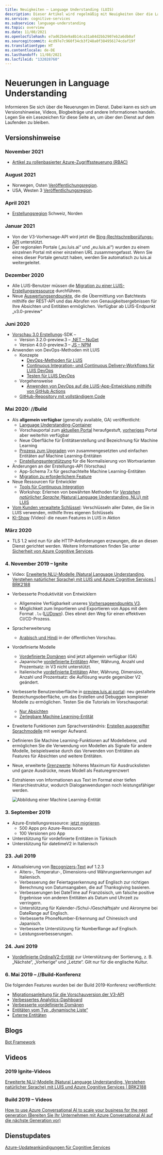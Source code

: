 ```yaml
---
title: Neuigkeiten – Language Understanding (LUIS)
description: Dieser Artikel wird regelmäßig mit Neuigkeiten über die Language Understanding-API von Azure Cognitive Services aktualisiert.
ms.service: cognitive-services
ms.subservice: language-understanding
ms.topic: overview
ms.date: 11/08/2021
ms.openlocfilehash: e7ad62bde9a8b14ca31a84d2bb2907eb2a6db0af
ms.sourcegitcommit: 4cd97e7c960f34cb3f248a0f384956174cdaf19f
ms.translationtype: HT
ms.contentlocale: de-DE
ms.lasthandoff: 11/08/2021
ms.locfileid: "132028760"
---
```

# <a name="whats-new-in-language-understanding"></a>Neuerungen in Language Understanding

Informieren Sie sich über die Neuerungen im Dienst. Dabei kann es sich um Versionshinweise, Videos, Blogbeiträge und andere Informationen handeln. Legen Sie ein Lesezeichen für diese Seite an, um über den Dienst auf dem Laufenden zu bleiben.

## <a name="release-notes"></a>Versionshinweise

### <a name="november-2021"></a>November 2021
* [Artikel zu rollenbasierter Azure-Zugriffssteuerung (RBAC)](role-based-access-control.md)

### <a name="august-2021"></a>August 2021
* Norwegen, Osten [Veröffentlichungsregion](luis-reference-regions.md#publishing-to-europe).
* USA, Westen 3 [Veröffentlichungsregion](luis-reference-regions.md#other-publishing-regions).

### <a name="april-2021"></a>April 2021

* [Erstellungsregion](luis-reference-regions.md#publishing-to-europe) Schweiz, Norden

### <a name="january-2021"></a>Januar 2021

* Von der V3-Vorhersage-API wird jetzt die [Bing-Rechtschreibprüfungs-API](luis-tutorial-bing-spellcheck.md) unterstützt.
* Der regionalen Portale („au.luis.ai“ und „eu.luis.ai“) wurden zu einem einzelnen Portal mit einer einzelnen URL zusammengefasst. Wenn Sie eines dieser Portale genutzt haben, werden Sie automatisch zu luis.ai weitergeleitet.

### <a name="december-2020"></a>Dezember 2020

* Alle LUIS-Benutzer müssen die [Migration zu einer LUIS-Erstellungsressource](luis-migration-authoring.md) durchführen.
* Neue [Auswertungsendpunkte](luis-how-to-batch-test.md#batch-testing-using-the-rest-api), die die Übermittlung von Batchtests mithilfe der REST-API und das Abrufen von Genauigkeitsergebnissen für Ihre Absichten und Entitäten ermöglichen. Verfügbar ab LUIS-Endpunkt „v3.0-preview“

### <a name="june-2020"></a>Juni 2020

* [Vorschau 3.0 Erstellungs](luis-migration-authoring-entities.md)-SDK –
    * Version 3.2.0-preview.3 – [.NET – NuGet](https://www.nuget.org/packages/Microsoft.Azure.CognitiveServices.Language.LUIS.Authoring/)
    * Version 4.0.0-preview.3 – [JS – NPM](https://www.npmjs.com/package/@azure/cognitiveservices-luis-authoring)
* Anwenden von DevOps-Methoden mit LUIS
    * Konzepte
        * [DevOps-Methoden für LUIS](luis-concept-devops-sourcecontrol.md)
        * [Continuous Integration- und Continuous Delivery-Workflows für LUIS DevOps](luis-concept-devops-automation.md)
        * [Testen für LUIS DevOps](luis-concept-devops-testing.md)
    * Vorgehensweise
        * [Anwenden von DevOps auf die LUIS-App-Entwicklung mithilfe von GitHub Actions](./luis-concept-devops-automation.md)
    * [GitHub-Repository mit vollständigem Code](https://github.com/Azure-Samples/LUIS-DevOps-Template)

### <a name="may-2020---build"></a>Mai 2020: //Build

* Als **allgemein verfügbar** (generally available, GA) veröffentlicht:
    * [Language Understanding-Container](luis-container-howto.md)
    * Vorschauportal zum [aktuellen Portal](https://www.luis.ai) heraufgestuft, [vorheriges](https://previous.luis.ai) Portal aber weiterhin verfügbar
    * Neue Oberfläche für Entitätserstellung und Bezeichnung für Machine Learning
    * [Prozess zum Upgraden](migrate-from-composite-entity.md) von zusammengesetzten und einfachen Entitäten auf Machine Learning-Entitäten
    * [Einstellungsunterstützung](how-to-application-settings-portal.md) für die Normalisierung von Wortvarianten
* Änderungen an der Erstellungs-API (Vorschau)
    * App-Schema 7.x für geschachtelte Machine Learning-Entitäten
    * [Migration zu erforderlichem Feature](luis-migration-authoring-entities.md#api-change-constraint-replaced-with-required-feature)
* Neue Ressourcen für Entwickler
    * [Tools für Continuous Integration](developer-reference-resource.md#continuous-integration-tools)
    * Workshop: Erlernen von bewährten Methoden für [_Verstehen natürlicher Sprache_ (Natural Language Understanding, NLU) mit LUIS](developer-reference-resource.md#workshops)
* [Vom Kunden verwaltete Schlüssel](./encrypt-data-at-rest.md): Verschlüsseln aller Daten, die Sie in LUIS verwenden, mithilfe Ihres eigenen Schlüssels
* [KI-Show](https://channel9.msdn.com/Shows/AI-Show/New-Features-in-Language-Understanding) (Video): die neuen Features in LUIS in Aktion



### <a name="march-2020"></a>März 2020

* TLS 1.2 wird nun für alle HTTP-Anforderungen erzwungen, die an diesen Dienst gerichtet werden. Weitere Informationen finden Sie unter [Sicherheit von Azure Cognitive Services](../cognitive-services-security.md).

### <a name="november-4-2019---ignite"></a>4\. November 2019 – Ignite

* Video: [Erweiterte NLU-Modelle (Natural Language Understanding, Verstehen natürlicher Sprache) mit LUIS und Azure Cognitive Services | BRK2188](https://www.youtube.com/watch?v=JdJEV2jV0_Y)

* Verbesserte Produktivität von Entwicklern
    * Allgemeine Verfügbarkeit unseres [Vorhersageendpunkts V3](luis-migration-api-v3.md).
    * Möglichkeit zum Importieren und Exportieren von Apps mit dem Format `.lu` ([LUDown](https://github.com/microsoft/botbuilder-tools/tree/master/packages/Ludown)). Dies ebnet den Weg für einen effektiven CI/CD-Prozess.
* Spracherweiterung
    * [Arabisch und Hindi](luis-language-support.md) in der öffentlichen Vorschau.
* Vordefinierte Modelle
    * [Vordefinierte Domänen](luis-reference-prebuilt-domains.md) sind jetzt allgemein verfügbar (GA)
    * Japanische [vordefinierte Entitäten](luis-reference-prebuilt-entities.md#japanese-entity-support) Alter, Währung, Anzahl und Prozentsatz: in V3 nicht unterstützt.
    * Italienische [vordefinierte Entitäten](luis-reference-prebuilt-entities.md#italian-entity-support) Alter, Währung, Dimension, Anzahl und Prozentsatz: die Auflösung wurde gegenüber V2 geändert.
* Verbesserte Benutzeroberfläche in [preview.luis.ai portal](https://preview.luis.ai): neu gestaltete Bezeichungsoberfläche, um das Erstellen und Debuggen komplexer Modelle zu ermöglichen. Testen Sie die Tutorials im Vorschauportal:
    * [Nur Absichten](tutorial-intents-only.md)
    * [Zerlegbare Machine Learning-Entität](tutorial-machine-learned-entity.md)
* Erweiterte Funktionen zum Sprachverständnis: [Erstellen ausgereifter Sprachmodelle](luis-concept-entity-types.md) mit weniger Aufwand.
* Definieren Sie Machine Learning-Funktionen auf Modellebene, und ermöglichen Sie die Verwendung von Modellen als Signale für andere Modelle, beispielsweise durch das Verwenden von Entitäten als Features für Absichten und weitere Entitäten.
* Neue, erweiterte [Grenzwerte](luis-limits.md): höheres Maximum für Ausdruckslisten und ganze Ausdrücke, neues Modell als Featuregrenzwert
* Extrahieren von Informationen aus Text im Format einer tiefen Hierarchiestruktur, wodurch Dialoganwendungen noch leistungsfähiger werden.

    ![Abbildung einer Machine Learning-Entität](./media/whats-new/deep-entity-extraction-example.png)

### <a name="september-3-2019"></a>3\. September 2019

* Azure-Erstellungsressource: [jetzt migrieren](luis-migration-authoring.md).
    * 500 Apps pro Azure-Ressource
    * 100 Versionen pro App
* Unterstützung für vordefinierte Entitäten in Türkisch
* Unterstützung für datetimeV2 in Italienisch

### <a name="july-23-2019"></a>23. Juli 2019

* Aktualisierung von [Recognizers-Text](https://github.com/microsoft/Recognizers-Text/releases/tag/dotnet-v1.2.3) auf 1.2.3
    * Alters-, Temperatur-, Dimensions-und Währungserkennungen auf Italienisch.
    * Verbesserung der Feiertagserkennung auf Englisch zur richtigen Berechnung von Datumsangaben, die auf Thanksgiving basieren.
    * Verbesserungen bei DateTime auf Französisch, um falsche positive Ergebnisse von anderen Entitäten als Datum und Uhrzeit zu verringern.
    * Unterstützung für Kalender-/Schul-/Geschäftsjahr und Akronyme bei DateRange auf Englisch.
    * Verbesserte PhoneNumber-Erkennung auf Chinesisch und Japanisch.
    * Verbesserte Unterstützung für NumberRange auf Englisch.
    * Leistungsverbesserungen.

### <a name="june-24-2019"></a>24. Juni 2019

* [Vordefinierte OrdinalV2-Entität](luis-reference-prebuilt-ordinal-v2.md) zur Unterstützung der Sortierung, z. B. „Nächste“, „Vorherige“ und „Letzte“. Gilt nur für die englische Kultur.

### <a name="may-6-2019---build-conference"></a>6\. Mai 2019 – //Build-Konferenz

Die folgenden Features wurden bei der Build 2019-Konferenz veröffentlicht:

* [Migrationsanleitung für die Vorschauversion der V3-API](luis-migration-api-v3.md)
* [Verbessertes Analytics-Dashboard](luis-how-to-use-dashboard.md)
* [Verbesserte vordefinierte Domänen](luis-reference-prebuilt-domains.md)
* [Entitäten vom Typ „dynamische Liste“](schema-change-prediction-runtime.md#dynamic-lists-passed-in-at-prediction-time)
* [Externe Entitäten](schema-change-prediction-runtime.md#external-entities-passed-in-at-prediction-time)

## <a name="blogs"></a>Blogs

[Bot Framework](https://blog.botframework.com/)

## <a name="videos"></a>Videos

### <a name="2019-ignite-videos"></a>2019 Ignite-Videos

[Erweiterte NLU-Modelle (Natural Language Understanding, Verstehen natürlicher Sprache) mit LUIS und Azure Cognitive Services | BRK2188](https://www.youtube.com/watch?v=JdJEV2jV0_Y)

### <a name="2019-build-videos"></a>Build 2019 – Videos

[How to use Azure Conversational AI to scale your business for the next generation (Bereiten Sie Ihr Unternehmen mit Azure Conversational AI auf die nächste Generation vor)](https://www.youtube.com/watch?v=_k97jd-csuk&feature=youtu.be)

## <a name="service-updates"></a>Dienstupdates

[Azure-Updateankündigungen für Cognitive Services](https://azure.microsoft.com/updates/?product=cognitive-services)
